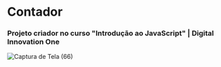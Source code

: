 # Contador

<h3>Projeto criador no curso "Introdução ao JavaScript" | Digital Innovation One</h3>

![Captura de Tela (66)](https://user-images.githubusercontent.com/103378551/176324640-0f156001-4f12-405a-8e9d-0cda212c0816.png)

